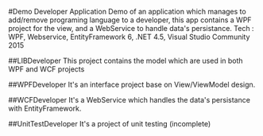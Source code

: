 #Demo Developer Application
Demo of an application which manages to add/remove programing language to a developer, this app contains a WPF project for the view, and a WebService to handle data's persistance.
Tech : WPF, Webservice, EntityFramework 6, .NET 4.5, Visual Studio Community 2015 

##LIBDeveloper
This project contains the model which are used in both WPF and WCF projects

##WPFDeveloper
It's an interface project base on View/ViewModel design.

##WCFDeveloper
It's a WebService which handles the data's persistance with EntityFramework.

##UnitTestDeveloper
It's a project of unit testing (incomplete)

